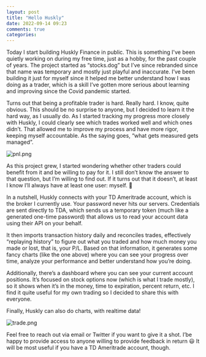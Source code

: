 ```yaml
---
layout: post
title: "Hello Huskly"
date: 2022-09-14 09:23
comments: true
categories:
---
```


Today I start building Huskly Finance in public. This is something I've been quietly working on during
my free time, just as a hobby, for the past couple of years. The project started as “stocks.dog” but
I’ve since rebranded since that name was temporary and mostly just playful and inaccurate. I’ve been
building it just for myself since it helped me better understand how I was doing as a trader, which
is a skill I’ve gotten more serious about learning and improving since the Covid pandemic started.

Turns out that being a profitable trader is hard. Really hard. I know, quite obvious. This should be
no surprise to anyone, but I decided to learn it the hard way, as I usually do. As I started tracking
my progress more closely with Huskly, I could clearly see which trades worked well and which ones
didn’t. That allowed me to improve my process and have more rigor, keeping myself accountable. As
the saying goes, “what gets measured gets managed”.

![pnl.png](https://s3-us-west-2.amazonaws.com/secure.notion-static.com/8bbe1301-a4cd-4860-b526-9bb1e1adbe30/pnl.png)

As this project grew, I started wondering whether other traders could benefit from it and be willing
to pay for it. I still don’t know the answer to that question, but I’m willing to find out. If it
turns out that it doesn’t, at least I know I’ll always have at least one user: myself. 🙂

In a nutshell, Huskly connects with your TD Ameritrade account, which is the broker I currently use.
Your password never hits our servers. Credentials are sent directly to TDA, which sends us a temporary
token (much like a generated one-time password) that allows us to read your account data using their
API on your behalf.

It then imports transaction history daily and reconciles trades, effectively “replaying history” to
figure out what you traded and how much money you made or lost, that is, your P/L. Based on that
information, it generates some fancy charts (like the one above) where you can see your progress over
time, analyze your performance and better understand how you’re doing.

Additionally, there’s a dashboard where you can see your current account positions. It’s focused on
stock options now (which is what I trade mostly), so it shows when it’s in the money, time to expiration,
percent return, etc. I find it quite useful for my own trading so I decided to share this with everyone.

Finally, Huskly can also do charts, with realtime data!

![trade.png](https://s3-us-west-2.amazonaws.com/secure.notion-static.com/ced91db7-2651-412b-91d3-bdb16b37ebc8/trade.png)

Feel free to reach out via email or Twitter if you want to give it a shot. I’be happy to provide
access to anyone willing to provide feedback in return 😃 It will be most useful if you have a TD
Ameritrade account, though.
